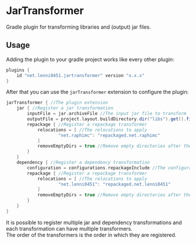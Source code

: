 # JarTransformer
Gradle plugin for transforming libraries and (output) jar files.

## Usage
Adding the plugin to your gradle project works like every other plugin:
```groovy
plugins {
    id "net.lenni0451.jartransformer" version "x.x.x"
}
```

After that you can use the `jarTransformer` extension to configure the plugin:
```groovy
jarTransformer { //The plugin extension
    jar { //Register a jar transformation
        inputFile = jar.archiveFile //The input jar file to transform
        outputFile = project.layout.buildDirectory.dir("libs").get().file("${project.name}-repackaged.jar") //The output jar file (optional, will be same as input if not set)
        repackage { //Register a repackage transformer
            relocations = [ //The relocations to apply
                    "net.raphimc": "repackaged.net.raphimc"
            ]
            removeEmptyDirs = true //Remove empty directories after the transformation
        }
    }
    dependency { //Register a dependency transformation
        configuration = configurations.repackageInclude //The configuration to transform the dependencies of
        repackage { //Register a repackage transformer
            relocations = [ //The relocations to apply
                    "net.lenni0451": "repackaged.net.lenni0451"
            ]
            removeEmptyDirs = true //Remove empty directories after the transformation
        }
    }
}
```
It is possible to register multiple jar and dependency transformations and each transformation can have multiple transformers.\
The order of the transformers is the order in which they are registered.
